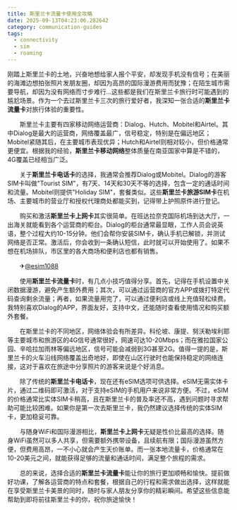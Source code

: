 ```yaml
---
title: 斯里兰卡流量卡使用全攻略
date: 2025-09-13T04:23:06.282642
category: communication-guides
tags:
  - connectivity
  - sim
  - roaming
---
```


刚踏上斯里兰卡的土地，兴奋地想给家人报个平安，却发现手机没有信号；在美丽的海滩边想拍张照片发朋友圈，却因为高昂的国际漫游费用而犹豫；在陌生城市需要导航，却因为没有网络而寸步难行...这些都是我们在斯里兰卡旅行时可能遇到的尴尬场景。作为一个去过斯里兰卡三次的旅行爱好者，我深知一张合适的**斯里兰卡流量卡**对旅行体验的重要性。

　　斯里兰卡主要有四家移动网络运营商：Dialog、Hutch、Mobitel和Airtel。其中Dialog是最大的运营商，网络覆盖最广，信号稳定，特别是在偏远地区；Mobitel紧随其后，在主要城市表现优异；Hutch和Airtel则相对较小，但价格通常更便宜。根据我的经验，**斯里兰卡移动网络**整体质量在南亚国家中算是不错的，4G覆盖已经相当广泛。

　　关于**斯里兰卡电话卡**的选择，我通常会推荐Dialog或Mobitel。Dialog的游客SIM卡叫做"Tourist SIM"，有7天、14天和30天不等的选择，包含一定的通话时间和流量。Mobitel则提供"Holiday SIM"，套餐类似。这些**斯里兰卡旅游SIM卡**在机场、主要城市的营业厅和授权代理商处都能买到，记得带上护照原件进行登记。

　　购买和激活**斯里兰卡上网卡**其实很简单。在班达拉奈克国际机场到达大厅，一出海关就能看到各个运营商的柜台。Dialog的柜台通常最显眼，工作人员会说英语，整个过程大约10-15分钟。他们会帮你安装SIM卡，确认手机已解锁，并测试网络是否正常。激活后，你会收到一条确认短信，此时就可以开始使用了。如果不想在机场排队，市区里的各大商场和便利店也都有销售。

　　✈[@esim1088](https://t.me/s/esim1088)

　　使用**斯里兰卡流量卡**时，有几点小技巧值得分享。首先，记得在手机设置中关闭数据漫游，避免产生额外费用；其次，可以通过运营商的官方APP或拨打特定代码查询剩余流量；再者，如果流量用完了，可以通过便利店或线上充值轻松续费。我特别喜欢Dialog的APP，界面友好，支持中文，还能随时查看使用情况和购买额外套餐。

　　在斯里兰卡的不同地区，网络体验会有所差异。科伦坡、康提、努沃勒埃利耶等主要城市和旅游区的4G信号通常很好，网速可达10-20Mbps；而在雅拉国家公园、辛哈拉加雨林等偏远地区，信号可能会减弱到3G甚至2G。值得一提的是，斯里兰卡的火车沿线网络覆盖出奇地好，即使在山区行驶时也能保持稳定的网络连接，这对于喜欢在旅途中分享照片的游客来说是个好消息。

　　除了传统的**斯里兰卡电话卡**，现在还有eSIM选项可供选择。eSIM无需实体卡片，通过二维码即可激活，对于支持eSIM的手机用户来说非常方便。不过，eSIM的价格通常比实体SIM卡稍高，且在斯里兰卡的普及率还不高，遇到问题时寻求帮助可能比较困难。如果你是第一次去斯里兰卡，我仍然建议选择传统的实体SIM卡，更加稳妥可靠。

　　与随身WiFi和国际漫游相比，**斯里兰卡上网卡**无疑是性价比最高的选择。随身WiFi虽然可以多人共享，但需要额外携带设备，且续航有限；国际漫游虽然方便，但费用高昂，一不小心就会产生天价账单。而一张本地流量卡，价格通常在10-20美元之间，就能获得足够的流量和通话时间，满足整个旅程的需求。

　　总的来说，选择合适的**斯里兰卡流量卡**能让你的旅行更加顺畅和愉快。提前做好功课，了解各运营商的特点和套餐，根据自己的行程和需求做出选择，这样就能在享受斯里兰卡美景的同时，随时与家人朋友分享你的精彩瞬间。希望这些信息能帮助到即将前往斯里兰卡的你，祝你旅途愉快！